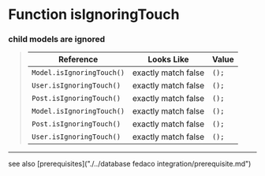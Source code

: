 # Function isIgnoringTouch
### child models are ignored



> | Reference | Looks Like | Value |
> | ------ | ----- | ----- |
> | `Model.isIgnoringTouch()` | exactly match false | `();` |
> | `User.isIgnoringTouch()` | exactly match false | `();` |
> | `Post.isIgnoringTouch()` | exactly match false | `();` |
> | `Model.isIgnoringTouch()` | exactly match false | `();` |
> | `Post.isIgnoringTouch()` | exactly match false | `();` |
> | `User.isIgnoringTouch()` | exactly match false | `();` |


----
see also [prerequisites]("./../database fedaco integration/prerequisite.md")
